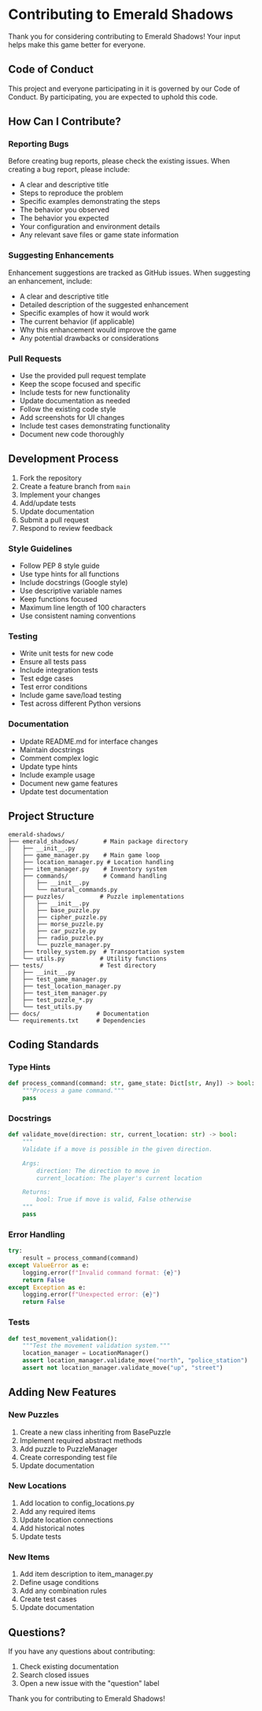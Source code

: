 # Contributing to Emerald Shadows

Thank you for considering contributing to Emerald Shadows! Your input helps make this game better for everyone.

## Code of Conduct

This project and everyone participating in it is governed by our Code of Conduct. By participating, you are expected to uphold this code.

## How Can I Contribute?

### Reporting Bugs

Before creating bug reports, please check the existing issues. When creating a bug report, please include:

* A clear and descriptive title
* Steps to reproduce the problem
* Specific examples demonstrating the steps
* The behavior you observed
* The behavior you expected
* Your configuration and environment details
* Any relevant save files or game state information

### Suggesting Enhancements

Enhancement suggestions are tracked as GitHub issues. When suggesting an enhancement, include:

* A clear and descriptive title
* Detailed description of the suggested enhancement
* Specific examples of how it would work
* The current behavior (if applicable)
* Why this enhancement would improve the game
* Any potential drawbacks or considerations

### Pull Requests

* Use the provided pull request template
* Keep the scope focused and specific
* Include tests for new functionality
* Update documentation as needed
* Follow the existing code style
* Add screenshots for UI changes
* Include test cases demonstrating functionality
* Document new code thoroughly

## Development Process

1. Fork the repository
2. Create a feature branch from `main`
3. Implement your changes
4. Add/update tests
5. Update documentation
6. Submit a pull request
7. Respond to review feedback

### Style Guidelines

* Follow PEP 8 style guide
* Use type hints for all functions
* Include docstrings (Google style)
* Use descriptive variable names
* Keep functions focused
* Maximum line length of 100 characters
* Use consistent naming conventions

### Testing

* Write unit tests for new code
* Ensure all tests pass
* Include integration tests
* Test edge cases
* Test error conditions
* Include game save/load testing
* Test across different Python versions

### Documentation

* Update README.md for interface changes
* Maintain docstrings
* Comment complex logic
* Update type hints
* Include example usage
* Document new game features
* Update test documentation

## Project Structure

```
emerald-shadows/
├── emerald_shadows/       # Main package directory
│   ├── __init__.py
│   ├── game_manager.py    # Main game loop
│   ├── location_manager.py # Location handling
│   ├── item_manager.py    # Inventory system
│   ├── commands/          # Command handling
│   │   ├── __init__.py
│   │   └── natural_commands.py
│   ├── puzzles/          # Puzzle implementations
│   │   ├── __init__.py
│   │   ├── base_puzzle.py
│   │   ├── cipher_puzzle.py
│   │   ├── morse_puzzle.py
│   │   ├── car_puzzle.py
│   │   ├── radio_puzzle.py
│   │   └── puzzle_manager.py
│   ├── trolley_system.py  # Transportation system
│   └── utils.py          # Utility functions
├── tests/                # Test directory
│   ├── __init__.py
│   ├── test_game_manager.py
│   ├── test_location_manager.py
│   ├── test_item_manager.py
│   ├── test_puzzle_*.py
│   └── test_utils.py
├── docs/                # Documentation
└── requirements.txt     # Dependencies
```

## Coding Standards

### Type Hints
```python
def process_command(command: str, game_state: Dict[str, Any]) -> bool:
    """Process a game command."""
    pass
```

### Docstrings
```python
def validate_move(direction: str, current_location: str) -> bool:
    """
    Validate if a move is possible in the given direction.

    Args:
        direction: The direction to move in
        current_location: The player's current location

    Returns:
        bool: True if move is valid, False otherwise
    """
    pass
```

### Error Handling
```python
try:
    result = process_command(command)
except ValueError as e:
    logging.error(f"Invalid command format: {e}")
    return False
except Exception as e:
    logging.error(f"Unexpected error: {e}")
    return False
```

### Tests
```python
def test_movement_validation():
    """Test the movement validation system."""
    location_manager = LocationManager()
    assert location_manager.validate_move("north", "police_station")
    assert not location_manager.validate_move("up", "street")
```

## Adding New Features

### New Puzzles
1. Create a new class inheriting from BasePuzzle
2. Implement required abstract methods
3. Add puzzle to PuzzleManager
4. Create corresponding test file
5. Update documentation

### New Locations
1. Add location to config_locations.py
2. Add any required items
3. Update location connections
4. Add historical notes
5. Update tests

### New Items
1. Add item description to item_manager.py
2. Define usage conditions
3. Add any combination rules
4. Create test cases
5. Update documentation

## Questions?

If you have any questions about contributing:
1. Check existing documentation
2. Search closed issues
3. Open a new issue with the "question" label

Thank you for contributing to Emerald Shadows!
